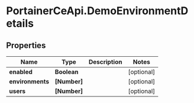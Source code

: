 # PortainerCeApi.DemoEnvironmentDetails

## Properties
Name | Type | Description | Notes
------------ | ------------- | ------------- | -------------
**enabled** | **Boolean** |  | [optional] 
**environments** | **[Number]** |  | [optional] 
**users** | **[Number]** |  | [optional] 


